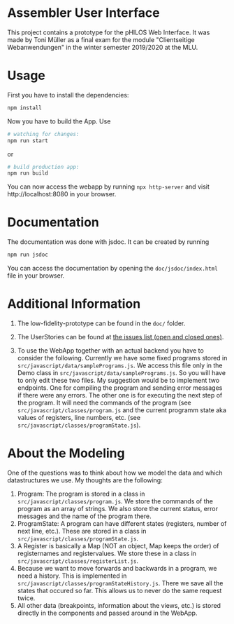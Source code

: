 # Assembler User Interface
This project contains a prototype for the pHILOS Web Interface. It was made by Toni Müller as a final exam for the module "Clientseitige Webanwendungen" in the winter semester 2019/2020 at the MLU.

# Usage
First you have to install the dependencies:  
```sh
npm install
```

Now you have to build the App. Use   
```sh
# watching for changes:
npm run start
```
or
```sh
# build production app:
npm run build
```

You can now access the webapp by running `npx http-server` and visit http://localhost:8080 in your browser.


# Documentation
The documentation was done with jsdoc. It can be created by running
```sh
npm run jsdoc
```
You can access the documentation by opening the `doc/jsdoc/index.html` file in your browser.


# Additional Information
1. The low-fidelity-prototype can be found in the `doc/` folder.

2. The UserStories can be found at [the issues list (open and closed ones)](https://gitlab.informatik.uni-halle.de/ajwxf/assembler-user-interface/issues?scope=all&utf8=%E2%9C%93&state=all).

3. To use the WebApp together with an actual backend you have to consider the following. Currently we have some fixed programs stored in `src/javascript/data/samplePrograms.js`. We access this file only in the Demo class in `src/javascript/data/samplePrograms.js`. So you will have to only edit these two files. My suggestion would be to implement two endpoints. One for compiling the program and sending error messages if there were any errors. The other one is for executing the next step of the program. It will need the commands of the program (see `src/javascript/classes/program.js` and the current programm state aka values of registers, line numbers, etc. (see `src/javascript/classes/programState.js`).


# About the Modeling
One of the questions was to think about how we model the data and which datastructures we use. My thoughts are the following:

1. Program: The program is stored in a class in `src/javascript/classes/program.js`. We store the commands of the program as an array of strings. We also store the current status, error messages and the name of the program there.
2. ProgramState: A program can have different states (registers, number of next line, etc.). These are stored in a class in `src/javascript/classes/programState.js`.
3. A Register is basically a Map (NOT an object, Map keeps the order) of registernames and registervalues. We store these in a class in `src/javascript/classes/registerList.js`.
4. Because we want to move forwards and backwards in a program, we need a history. This is implemented in `src/javascript/classes/programStateHistory.js`. There we save all the states that occured so far. This allows us to never do the same request twice.
5. All other data (breakpoints, information about the views, etc.) is stored directly in the components and passed around in the WebApp.